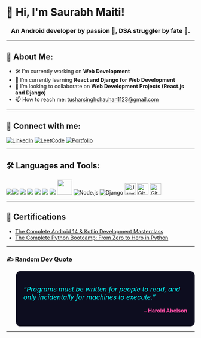 
# 👋 Hi, I'm Saurabh Maiti!

<h3 align="center">An Android developer by passion 📱, DSA struggler by fate 🥸.</h3>

---

## 🐣 About Me:

- 🛠 I’m currently working on **Web Development**
- 🌱 I’m currently learning **React and Django for Web Development**
- 👯 I’m looking to collaborate on **Web Development Projects (React.js and Django)**
- 📫 How to reach me: [tusharsinghchauhan1123@gmail.com](mailto:tusharsinghchauhan1123@gmail.com)

---

## 🔗 Connect with me:

[![LinkedIn](https://img.shields.io/badge/LinkedIn-%230077B5.svg?style=for-the-badge&logo=linkedin&logoColor=white)](https://www.linkedin.com/in/tushar-singh-chauhan-93aa561b1/)
[![LeetCode](https://img.shields.io/badge/LeetCode-%23FFA116.svg?style=for-the-badge&logo=leetcode&logoColor=black)](https://leetcode.com/u/tusharrr23/)
[![Portfolio](https://img.shields.io/badge/Portfolio-%23000000.svg?style=for-the-badge&logo=firefox&logoColor=white)](https://tusharonweb.netlify.app)

---

## 🛠 Languages and Tools:

<img src="https://img.icons8.com/color/48/000000/c-programming.png"/><img src="https://img.icons8.com/color/48/000000/c-plus-plus-logo.png"/>
<img src="https://img.icons8.com/color/48/000000/css3.png"/>
<img src="https://img.icons8.com/color/48/000000/html-5.png"/>
<img src="https://img.icons8.com/color/48/000000/javascript.png"/>
<img src="https://img.icons8.com/color/48/000000/mysql-logo.png"/>
<img src="https://img.icons8.com/color/48/000000/python.png"/>
<img src="https://cdn.jsdelivr.net/gh/devicons/devicon/icons/react/react-original.svg" width="40" height="40"/>
<img src="https://img.icons8.com/color/48/000000/nodejs.png" alt="Node.js"/>
<img src="https://img.icons8.com/ios-filled/50/092E20/django.png" alt="Django"/>
<img src="https://img.icons8.com/ios-filled/50/F37626/jupyter.png" alt="Jupyter Notebook" width="30"/>
<img src="https://img.icons8.com/ios-filled/50/F05032/git.png" alt="Git" width="30"/>
<img src="https://img.icons8.com/ios-glyphs/50/000000/github.png" alt="GitHub" width="30"/>


---

## 📜 Certifications

- [The Complete Android 14 & Kotlin Development Masterclass](https://www.udemy.com/certificate/UC-94780e40-deaa-4751-9732-fb649c38d08c/)
- [The Complete Python Bootcamp: From Zero to Hero in Python](https://www.udemy.com/certificate/UC-819be197-aa96-4f62-a2ed-6b82bb874656/)

---


### ✍️ Random Dev Quote

<blockquote style="background-color:#0d0d1f;padding:20px;border-radius:12px;">
  <p style="color:#00ffff;font-size:1.1rem;"><em>“Programs must be written for people to read, and only incidentally for machines to execute.”</em></p>
  <p style="text-align:right;color:#ff4da6;"><strong>– Harold Abelson</strong></p>
</blockquote>


---

